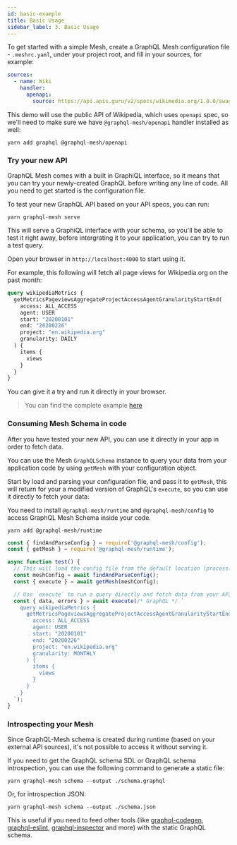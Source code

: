```yaml
---
id: basic-example
title: Basic Usage
sidebar_label: 3. Basic Usage
---
```


To get started with a simple Mesh, create a GraphQL Mesh configuration file - `.meshrc.yaml`, under your project root, and fill in your sources, for example:

```yml
sources:
  - name: Wiki
    handler:
      openapi:
        source: https://api.apis.guru/v2/specs/wikimedia.org/1.0.0/swagger.yaml
```

This demo will use the public API of Wikipedia, which uses `openapi` spec, so we'll need to make sure we have `@graphql-mesh/openapi` handler installed as well:

```
yarn add graphql @graphql-mesh/openapi
```

### Try your new API

GraphQL Mesh comes with a built in GraphiQL interface, so it means that you can try your newly-created GraphQL before writing any line of code. All you need to get started is the configuration file.

To test your new GraphQL API based on your API specs, you can run:

```
yarn graphql-mesh serve
```

This will serve a GraphiQL interface with your schema, so you'll be able to test it right away, before intergrating it to your application, you can try to run a test query.

Open your browser in `http://localhost:4000` to start using it.

For example, this following will fetch all page views for Wikipedia.org on the past month:

```graphql
query wikipediaMetrics {
  getMetricsPageviewsAggregateProjectAccessAgentGranularityStartEnd(
    access: ALL_ACCESS
    agent: USER
    start: "20200101"
    end: "20200226"
    project: "en.wikipedia.org"
    granularity: DAILY
  ) {
    items {
      views
    }
  }
}
```

You can give it a try and run it directly in your browser.

> You can find the complete example [here](https://github.com/Urigo/graphql-mesh/tree/master/examples/openapi-javascript-wiki)

### Consuming Mesh Schema in code

After you have tested your new API, you can use it directly in your app in order to fetch data.

You can use the Mesh `GraphQLSchema` instance to query your data from your application code by using `getMesh` with your configuration object.

Start by load and parsing your configuration file, and pass it to `getMesh`, this will return for your a modified version of GraphQL's `execute`, so you can use it directly to fetch your data:

You need to install `@graphql-mesh/runtime` and `@graphql-mesh/config` to access GraphQL Mesh Schema inside your code.

```
yarn add @graphql-mesh/runtime
```

```js
const { findAndParseConfig } = require('@graphql-mesh/config');
const { getMesh } = require('@graphql-mesh/runtime');

async function test() {
  // This will load the config file from the default location (process.cwd)
  const meshConfig = await findAndParseConfig();
  const { execute } = await getMesh(meshConfig);

  // Use `execute` to run a query directly and fetch data from your APIs
  const { data, errors } = await execute(/* GraphQL */ `
    query wikipediaMetrics {
      getMetricsPageviewsAggregateProjectAccessAgentGranularityStartEnd(
        access: ALL_ACCESS
        agent: USER
        start: "20200101"
        end: "20200226"
        project: "en.wikipedia.org"
        granularity: MONTHLY
      ) {
        items {
          views
        }
      }
    }
  `);
}
```

### Introspecting your Mesh

Since GraphQL-Mesh schema is created during runtime (based on your external API sources), it's not possible to access it without serving it.

If you need to get the GraphQL schema SDL or GraphQL schema introspection, you can use the following command to generate a static file:

```
yarn graphql-mesh schema --output ./schema.graphql
```

Or, for introspection JSON:

```
yarn graphql-mesh schema --output ./schema.json
```

This is useful if you need to feed other tools (like [graphql-codegen](https://graphql-code-generator.com/), [graphql-eslint](https://github.com/dotansimha/graphql-eslint), [graphql-inspector](https://graphql-inspector.com/) and more) with the static GraphQL schema.

